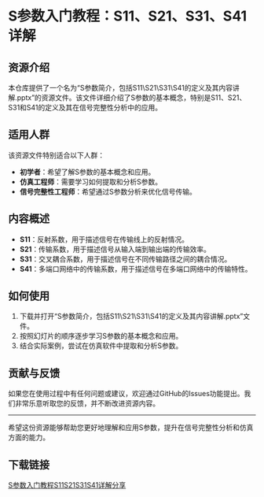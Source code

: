 # S参数入门教程：S11、S21、S31、S41详解

## 资源介绍

本仓库提供了一个名为“S参数简介，包括S11\S21\S31\S41的定义及其内容讲解.pptx”的资源文件。该文件详细介绍了S参数的基本概念，特别是S11、S21、S31和S41的定义及其在信号完整性分析中的应用。

## 适用人群

该资源文件特别适合以下人群：

- **初学者**：希望了解S参数的基本概念和应用。
- **仿真工程师**：需要学习如何提取和分析S参数。
- **信号完整性工程师**：希望通过S参数分析来优化信号传输。

## 内容概述

- **S11**：反射系数，用于描述信号在传输线上的反射情况。
- **S21**：传输系数，用于描述信号从输入端到输出端的传输效率。
- **S31**：交叉耦合系数，用于描述信号在不同传输路径之间的耦合情况。
- **S41**：多端口网络中的传输系数，用于描述信号在多端口网络中的传输特性。

## 如何使用

1. 下载并打开“S参数简介，包括S11\S21\S31\S41的定义及其内容讲解.pptx”文件。
2. 按照幻灯片的顺序逐步学习S参数的基本概念和应用。
3. 结合实际案例，尝试在仿真软件中提取和分析S参数。

## 贡献与反馈

如果您在使用过程中有任何问题或建议，欢迎通过GitHub的Issues功能提出。我们非常乐意听取您的反馈，并不断改进资源内容。

---

希望这份资源能够帮助您更好地理解和应用S参数，提升在信号完整性分析和仿真方面的能力。

## 下载链接

[S参数入门教程S11S21S31S41详解分享](https://pan.quark.cn/s/65867b963f8c)
